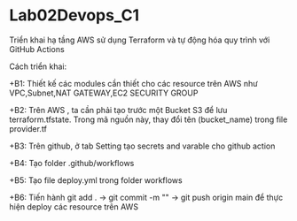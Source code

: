 # Lab02Devops_C1
Triển khai hạ tầng AWS sử dụng Terraform và tự động hóa quy trình với GitHub Actions

Cách triển khai:

+B1: Thiết kế các modules cần thiết cho các resource trên AWS như VPC,Subnet,NAT GATEWAY,EC2
SECURITY GROUP

+B2: Trên AWS , ta cần phải tạo trước một Bucket S3 để lưu terraform.tfstate. Trong mã nguồn này, thay đổi tên (bucket_name) trong file provider.tf

+B3: Trên github, ở tab Setting tạo secrets and varable cho github action

+B4: Tạo folder .github/workflows

+B5: Tạo file deploy.yml trong folder workflows

+B6: Tiến hành git add . -> git commit -m "" -> git push origin main để thực hiện deploy các resource
trên AWS
